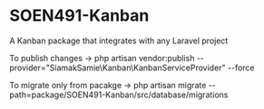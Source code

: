 # SOEN491-Kanban
A Kanban package that integrates with any Laravel project 


To publish changes -> php artisan vendor:publish --provider="SiamakSamie\Kanban\KanbanServiceProvider" --force

To migrate only from pacakge -> php artisan migrate --path=package/SOEN491-Kanban/src/database/migrations
